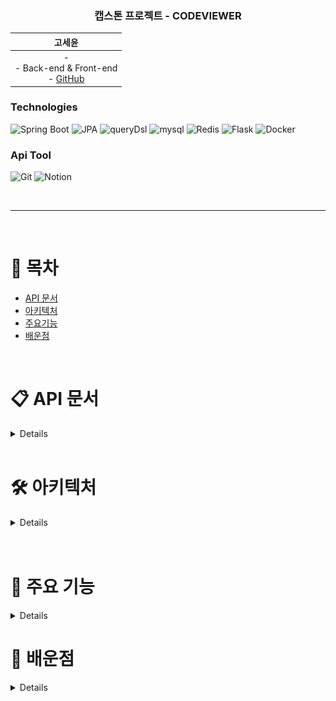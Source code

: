<div align="center">


### 캡스톤 프로젝트 - CODEVIEWER

| &nbsp;&nbsp;&nbsp;&nbsp;&nbsp;&nbsp;&nbsp;&nbsp;&nbsp;&nbsp; 고세윤 &nbsp;&nbsp;&nbsp;&nbsp;&nbsp;&nbsp;&nbsp;&nbsp;&nbsp;&nbsp; |
|:---:|  
| - <br> - Back-end & Front-end  <br> - [GitHub](https://github.com/gosekose/codeviwer) |
</div>

### Technologies
<p>
<img alt="Spring Boot" src ="https://img.shields.io/badge/Spring Boot-6DB33F.svg?&style=for-the-badge&logo=springboot&logoColor=white"/> </a>
<img alt="JPA" src ="https://img.shields.io/badge/jpa-6DB33F.svg?&style=for-the-badge&logo=jpa&logoColor=white"/> </a>
<img alt="queryDsl" src ="https://img.shields.io/badge/querydsl-4479A1.svg?&style=for-the-badge&logo=querydsl&logoColor=white"/> </a>
<img alt="mysql" src ="https://img.shields.io/badge/mysql-4479A1.svg?&style=for-the-badge&logo=mysql&logoColor=white"/> </a>
<img alt="Redis" src ="https://img.shields.io/badge/Redis-DC382D.svg?&style=for-the-badge&logo=redis&logoColor=white"/> </a>
<img alt="Flask" src ="https://img.shields.io/badge/Flask-000000.svg?&style=for-the-badge&logo=Flask&logoColor=white"/> </a>
<img alt="Docker" src ="https://img.shields.io/badge/Docker-4479A1.svg?&style=for-the-badge&logo=Docker&logoColor=white"/> </a>

<br>
 
### Api Tool
<p>
<img alt="Git" src ="https://img.shields.io/badge/Git-F05032.svg?&style=for-the-badge&logo=Git&logoColor=white"/>  </a>
<img alt="Notion" src ="https://img.shields.io/badge/Notion-000000.svg?&style=for-the-badge&logo=Notion&logoColor=white"/>  </a>
</p>

<br>

---

<br>

# 📝 목차
- [API 문서](#api)
- [아키텍처](#structure)
- [주요기능](#result)
- [배운점](#result)


</details>

<br>

# 📋 API 문서  <a name = "api"></a>

<details>

[API 문서 링크] 

</details>

<br>

# 🛠 아키텍처  <a name = "structure"></a>

<details>

<div align="center">
 <img src="./img/structure.png" alt="structure" style="height:500px; width:700px">
 <img src="./img/erd.png" alt="erd" style="height:700px; width:700px">
 <img src="./img/usecase.png" alt="usecase" style="height:800px; width:700px">
</div>

+ 프론트
    - Tymeleaf를 활용한 Server Side Rendering 
    
+ 백엔드
    - Spring 기반 서버
    - DDD 기반 설계
    - 데이터 접근 기술은 JPA와 복잡한 동적 쿼리의 경우 Querydsl 사용
    - 현재 70개의 단위, 통합 테스트
    - DB는 H2(MySQL)과 Rredis 사용
    
+ AI
    - Flask 기반 API 서버

</details>

<br>


</details>

<br>


# 💎 주요 기능 <a name = "feat"></a>


<details>

<div align="center">
 <img src="./img/home.png" alt="feat" style="height:400px; width:700px">
</div>

## 온라인 과제 시험, 과제 수행 환경을 제공하는 웹 프로젝트

+ 배경 
    - 온라인 시험 플랫폼이 다수 존재하지만, 사용자 개별 코딩 과제나 시험을 치뤄야할 때 활용 가능한 오픈소스 시험 플랫폼을 제공하고자 함
  
+ 기능
    - 유저는 다양한 그룹을 생성, 그룹 회원 가입 승인 및 강퇴, 그룹 문제 풀이 차트 정보 제공
    - Java와 Python으로 해결 가능한 알고리즘 문제나 코딩 과제 생성, 문제 테스트 환경 제공 
    - 문제 푼 후 결과 확인, 문제 풀이에 대한 다양한 차트 정보 및 질문 게시판 제공
## 공통
### 유저 가입

<div align="center">
 <img src="./img/login.png" alt="structure" style="height:400px; width:700px">
</div>
유저는 로그인을 할 수 있습니다.


### 프로필 등록
<div align="center">
 <img src="./img/profile.png" alt="structure" style="height:400px; width:700px">
 <img src="./img/profile2.png" alt="structure" style="height:400px; width:700px">
</div>
유저는 프로필을 설정할 수 있습니다.

## 그룹 호스트

### 그룹 생성
<div align="center">
 <img src="./img/admin-group-register.png" alt="structure" style="height:400px; width:700px">
</div>
1. 공개 설정 및 비공개 설정으로 그룹을 개설할 수 있습니다.

### 그룹 관리
<div align="center">
 <img src="./img/admin-group-manage.png" alt="structure" style="height:400px; width:700px">
 <img src="./img/admin-member-join.png" alt="structure" style="height:400px; width:700px">
 <img src="./img/admin-member-list.png" alt="structure" style="height:400px; width:700px">
</div>
1. 그룹 호스트는 그룹의 가입 신청 관리, 회원 관리, 문제 관리, 그룹 관리를 진행할 수 있습니다. <br>
2. 그룹 호스트는 가입 신청한 회원을 승인/거부 할 수 있습니다. <br>
3. 그룹 호스트는 가입한 회원의 리스트를 볼 수 있습니다. <br>

### 문제 생성
<div align="center">
 <img src="./img/create-problem1.png" alt="structure" style="height:400px; width:700px"> 
 <img src="./img/create-problem2.png" alt="structure" style="height:400px; width:700px">
 <img src="./img/create-problem3.png" alt="structure" style="height:400px; width:700px">
 <img src="./img/create-problem4.png" alt="structure" style="height:400px; width:700px">
</div>

1. 그룹 호스트는 문제 이름, 문제 설명, 입출력 설정으로 문제를 생성할 수 있습니다. <br>
2. 문제의 정합성을 확인하기 위해 문제의 해답에 해당하는 소스와 입출력 파일(zip) 테스트를 제공하고, 입출력 zip 파일은 자동 압축해제하여 저장됩니다. <br>
3. 각 언어에 맞는 api 서버 호출을 통해 서버 테스트를 진행합니다. <br>
4. 미리보기 기능을 제공합니다. <br>

### 응시자 정보 열람
<div align="center">
 <img src="./img/admin-solve-chart.png" alt="structure" style="height:400px; width:700px">
</div>
1. 응시자의 문제 해결 시도, 점수 등을 차트로 확인할 수 있습니다. 

## 그룹 회원
### 그룹 찾기 밎 가입

<div align="center">
 <img src="./img/user-group-search.png" alt="structure" style="height:400px; width:700px">
</div>

1. 유저는 그룹을 찾거나 가입 신청할 수 있습니다. 자동 가입 여부에 따라 바로 가입이 될 수 있습니다.

### 문제 풀기

<div align="center">
 <img src="./img/user-solve.png" alt="structure" style="height:400px; width:700px">
</div>

1. 유저는 출제자의 문제 풀이 가능 언어에 따라 해당 언어로 문제를 직접 작성하거나 파일을 제출할 수 있습니다.

### 질문 등록

<div align="center">
 <img src="./img/user-qna-1.png" alt="structure" style="height:400px; width:700px">
 <img src="./img/user-qna-2.png" alt="structure" style="height:400px; width:700px">
 <img src="./img/user-qna-3.png" alt="structure" style="height:400px; width:700px">
</div>

1. 유저는 문제 질문시 팝업창 제공하고 그 외의 버그 신고, 시스템 질문 등을 할 수 있습니다. <br>
2. 질문 등록은 공개/비공개 익명 등록 등을 제공합니다. <br>
<br>

</details>



# 📌 배운점 <a name = "result"></a>

<details>
</details>

<br>

